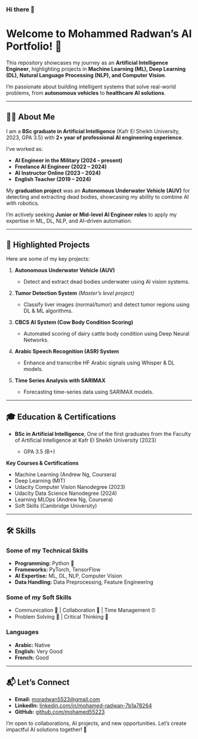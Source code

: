 ### Hi there 👋

# Welcome to Mohammed Radwan’s AI Portfolio! 🚀

This repository showcases my journey as an **Artificial Intelligence Engineer**, highlighting projects in **Machine Learning (ML), Deep Learning (DL), Natural Language Processing (NLP), and Computer Vision**.

I’m passionate about building intelligent systems that solve real-world problems, from **autonomous vehicles** to **healthcare AI solutions**.

---

## 🧑‍💻 About Me

I am a **BSc graduate in Artificial Intelligence** (Kafr El Sheikh University, 2023, GPA 3.5) with **2+ year of professional AI engineering experience**.

I’ve worked as:

* **AI Engineer in the Military (2024 – present)**
* **Freelance AI Engineer (2022 – 2024)**
* **AI Instructor Online (2023 – 2024)**
* **English Teacher (2019 – 2024)**

My **graduation project** was an **Autonomous Underwater Vehicle (AUV)** for detecting and extracting dead bodies, showcasing my ability to combine AI with robotics.

I’m actively seeking **Junior or Mid-level AI Engineer roles** to apply my expertise in ML, DL, NLP, and AI-driven automation.

---

## 🚀 Highlighted Projects

Here are some of my key projects:

1. **Autonomous Underwater Vehicle (AUV)**

   * Detect and extract dead bodies underwater using AI vision systems.

2. **Tumor Detection System** *(Master’s level project)*

   * Classify liver images (normal/tumor) and detect tumor regions using DL & ML algorithms.

3. **CBCS AI System (Cow Body Condition Scoring)**

   * Automated scoring of dairy cattle body condition using Deep Neural Networks.

4. **Arabic Speech Recognition (ASR) System**

   * Enhance and transcribe HF Arabic signals using Whisper & DL models.

5. **Time Series Analysis with SARIMAX**

   * Forecasting time-series data using SARIMAX models.

---

## 🎓 Education & Certifications

* **BSc in Artificial Intelligence**, One of the first graduates from the Faculty of Artificial Intelligence at Kafr El Sheikh University  (2023)

  * GPA 3.5 (B+)

**Key Courses & Certifications**

* Machine Learning (Andrew Ng, Coursera)
* Deep Learning (MIT)
* Udacity Computer Vision Nanodegree (2023)
* Udacity Data Science Nanodegree (2024)
* Learning MLOps (Andrew Ng, Coursera)
* Soft Skills (Cambridge University)

---

## 🛠 Skills

### Some of my Technical Skills

* **Programming:** Python 🐍
* **Frameworks:** PyTorch, TensorFlow
* **AI Expertise:** ML, DL, NLP, Computer Vision
* **Data Handling:** Data Preprocessing, Feature Engineering

### Some of my Soft Skills

* Communication 💬 | Collaboration 🤝 | Time Management ⏰
* Problem Solving 🧩 | Critical Thinking 🧠

### Languages

* **Arabic:** Native
* **English:** Very Good
* **French:** Good

---

## 📬 Let’s Connect

* **Email:** [moradwan5523@gmail.com](mailto:moradwan5523@gmail.com)
* **LinkedIn:** [linkedin.com/in/mohamed-radwan-7b1a78264](https://www.linkedin.com/in/mohamed-radwan-7b1a78264)
* **GitHub:** [github.com/mohamed55223](https://github.com/mohamed5523)

I’m open to collaborations, AI projects, and new opportunities. Let’s create impactful AI solutions together! 🚀
